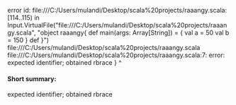 error id: file:///C:/Users/mulandi/Desktop/scala%20projects/raaangy.scala:[114..115) in Input.VirtualFile("file:///C:/Users/mulandi/Desktop/scala%20projects/raaangy.scala", "object raaangy{
    def main(args: Array[String]) = {
        val a = 50
        val b = 150
    }
    def 
}")
file:///C:/Users/mulandi/Desktop/scala%20projects/raaangy.scala
file:///C:/Users/mulandi/Desktop/scala%20projects/raaangy.scala:7: error: expected identifier; obtained rbrace
}
^
#### Short summary: 

expected identifier; obtained rbrace